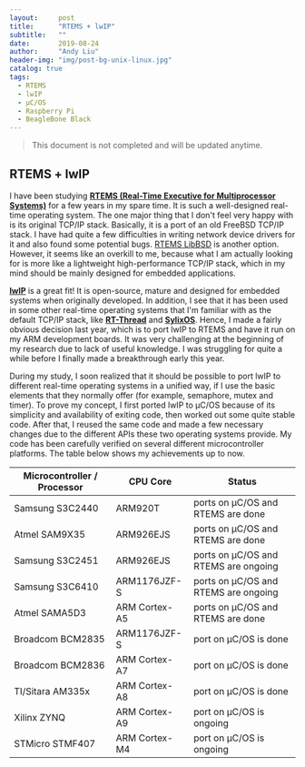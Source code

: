 ```yaml
---
layout:     post
title:      "RTEMS + lwIP"
subtitle:   ""
date:       2019-08-24 
author:     "Andy Liu"
header-img: "img/post-bg-unix-linux.jpg"
catalog: true
tags:
  - RTEMS
  - lwIP
  - µC/OS
  - Raspberry Pi
  - BeagleBone Black
---
```


> This document is not completed and will be updated anytime.

## RTEMS + lwIP

I have been studying [**RTEMS (Real-Time Executive for Multiprocessor Systems)**](https://www.rtems.org) for a few years in my spare time. It is such a well-designed real-time operating system. The one major thing that I don't feel very happy with is its original TCP/IP stack. Basically, it is a port of an old FreeBSD TCP/IP stack. I have had quite a few difficulties in writing network device drivers for it and also found some potential bugs. [RTEMS LibBSD](https://github.com/RTEMS/rtems-libbsd) is another option. However, it seems like an overkill to me, because what I am actually looking for is more like a lightweight high-performance TCP/IP stack, which in my mind should be mainly designed for embedded applications. 

[**lwIP**](https://savannah.nongnu.org/projects/lwip/) is a great fit! It is open-source, mature and designed for embedded systems when originally developed. In addition, I see that it has been used in some other real-time operating systems that I'm familiar with as the default TCP/IP stack, like [**RT-Thread**](https://en.wikipedia.org/wiki/RT-Thread) and [**SylixOS**](http://www.sylixos.com). Hence, I made a fairly obvious decision last year, which is to port lwIP to RTEMS and have it run on my ARM development boards. It was very challenging at the beginning of my research due to lack of useful knowledge. I was struggling for quite a while before I finally made a breakthrough early this year.   

During my study, I soon realized that it should be possible to port lwIP to different real-time operating systems in a unified way, if I use the basic elements that they normally offer (for example, semaphore, mutex and timer). To prove my concept, I first ported lwIP to µC/OS because of its simplicity and availability of exiting code, then worked out some quite stable code. After that, I reused the same code and made a few necessary changes due to the different APIs these two operating systems provide. My code has been carefully verified on several different microcontroller platforms. The table below shows my achievements up to now.


| Microcontroller / Processor | CPU Core       | Status                               |
|-----------------------------|----------------|--------------------------------------|
| Samsung S3C2440             | ARM920T        | ports on µC/OS and RTEMS are done    |
| Atmel SAM9X35               | ARM926EJS      | ports on µC/OS and RTEMS are done    |
| Samsung S3C2451             | ARM926EJS      | ports on µC/OS and RTEMS are ongoing |
| Samsung S3C6410             | ARM1176JZF-S   | ports on µC/OS and RTEMS are ongoing |
| Atmel SAMA5D3               | ARM Cortex-A5  | ports on µC/OS and RTEMS are done    |
| Broadcom BCM2835            | ARM1176JZF-S   | port on µC/OS is done                |
| Broadcom BCM2836            | ARM Cortex-A7  | port on µC/OS is done                |
| TI/Sitara AM335x            | ARM Cortex-A8  | port on µC/OS is done                |
| Xilinx ZYNQ                 | ARM Cortex-A9  | port on µC/OS is ongoing             |
| STMicro STMF407             | ARM Cortex-M4  | port on µC/OS is ongoing             |
